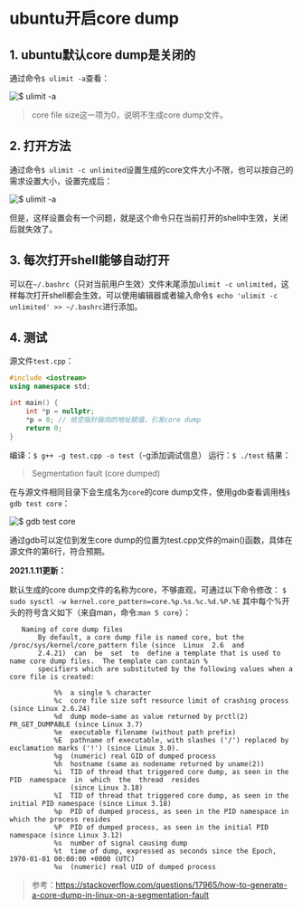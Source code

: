 # ubuntu开启core dump

## 1. ubuntu默认core dump是关闭的

通过命令```$ ulimit -a```查看：

![$ ulimit -a](https://upload-images.jianshu.io/upload_images/6411513-45bfd351b9ec4e58.png?imageMogr2/auto-orient/strip%7CimageView2/2/w/1240)

> core file size这一项为0，说明不生成core dump文件。

## 2. 打开方法

通过命令```$ ulimit -c unlimited```设置生成的core文件大小不限，也可以按自己的需求设置大小，设置完成后：

![$ ulimit -a](https://upload-images.jianshu.io/upload_images/6411513-b651aa5bc42c27e1.png?imageMogr2/auto-orient/strip%7CimageView2/2/w/1240)

但是，这样设置会有一个问题，就是这个命令只在当前打开的shell中生效，关闭后就失效了。

## 3. 每次打开shell能够自动打开

可以在```~/.bashrc```（只对当前用户生效）文件末尾添加```ulimit -c unlimited```，这样每次打开shell都会生效，可以使用编辑器或者输入命令```$ echo 'ulimit -c unlimited' >> ~/.bashrc```进行添加。

## 4. 测试

源文件```test.cpp```：

```c++
#include <iostream>
using namespace std;

int main() {
    int *p = nullptr;
    *p = 0; // 给空指针指向的地址赋值，引发core dump
    return 0;
}
```

编译：```$ g++ -g test.cpp -o test```（-g添加调试信息）
运行：```$ ./test```
结果：
> Segmentation fault (core dumped)

在与源文件相同目录下会生成名为```core```的core dump文件，使用gdb查看调用栈```$ gdb test core```：

![$ gdb test core](https://upload-images.jianshu.io/upload_images/6411513-f8de0043f505e077.png?imageMogr2/auto-orient/strip%7CimageView2/2/w/1240)

通过gdb可以定位到发生core dump的位置为test.cpp文件的main()函数，具体在源文件的第6行，符合预期。

**2021.1.11更新：**

默认生成的core dump文件的名称为core，不够直观，可通过以下命令修改：
```$ sudo sysctl -w kernel.core_pattern=core.%p.%s.%c.%d.%P.%E```
其中每个%开头的符号含义如下（来自man，命令:```man 5 core```）：

```shell
   Naming of core dump files
       By default, a core dump file is named core, but the /proc/sys/kernel/core_pattern file (since  Linux  2.6  and
       2.4.21)  can  be  set  to  define a template that is used to name core dump files.  The template can contain %
       specifiers which are substituted by the following values when a core file is created:

           %%  a single % character
           %c  core file size soft resource limit of crashing process (since Linux 2.6.24)
           %d  dump mode—same as value returned by prctl(2) PR_GET_DUMPABLE (since Linux 3.7)
           %e  executable filename (without path prefix)
           %E  pathname of executable, with slashes ('/') replaced by exclamation marks ('!') (since Linux 3.0).
           %g  (numeric) real GID of dumped process
           %h  hostname (same as nodename returned by uname(2))
           %i  TID of thread that triggered core dump, as seen in the PID  namespace  in  which  the  thread  resides
               (since Linux 3.18)
           %I  TID of thread that triggered core dump, as seen in the initial PID namespace (since Linux 3.18)
           %p  PID of dumped process, as seen in the PID namespace in which the process resides
           %P  PID of dumped process, as seen in the initial PID namespace (since Linux 3.12)
           %s  number of signal causing dump
           %t  time of dump, expressed as seconds since the Epoch, 1970-01-01 00:00:00 +0000 (UTC)
           %u  (numeric) real UID of dumped process
```

> 参考：<https://stackoverflow.com/questions/17965/how-to-generate-a-core-dump-in-linux-on-a-segmentation-fault>
